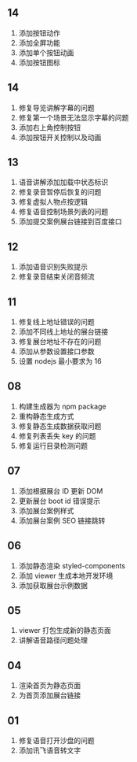 ## 14

1. 添加按钮动作
2. 添加全屏功能
3. 添加单个按钮动画
4. 添加按钮图标
## 14

1. 修复导览讲解字幕的问题
2. 修复第一个场景无法显示字幕的问题
3. 添加右上角控制按钮
4. 添加按钮开关控制以及动画
## 13

1. 语音讲解添加加载中状态标识
2. 修复录音暂停后恢复的问题
3. 修复虚拟人物点按逻辑
4. 修复语音控制场景列表的问题
5. 添加提交案例展台链接到百度接口
## 12

1. 添加语音识别失败提示
2. 修复录音结束关闭音频流
## 11

1. 修复线上地址错误的问题
2. 添加不同线上地址的展台链接
3. 修复展台地址不存在的问题
4. 添加从参数设置接口参数
5. 设置 nodejs 最小要求为 16
## 08

1. 构建生成器为 npm package
2. 重构静态生成方式
3. 修复静态生成数据获取问题
4. 修复列表丢失 key 的问题
5. 修复运行目录检测问题
## 07

1. 添加根据展台 ID 更新 DOM
2. 更新展台 boot id 错误提示 
3. 添加展台案例样式
4. 添加展台案例 SEO 链接跳转
## 06

1. 添加静态渲染 styled-components
2. 添加 viewer 生成本地开发环境
3. 添加获取展台示例数据
## 05

1. viewer 打包生成新的静态页面
2. 讲解语音路径问题处理
## 04

1. 渲染首页为静态页面
2. 为首页添加展台链接
## 01

1. 修复语音打开沙盘的问题
2. 添加讯飞语音转文字